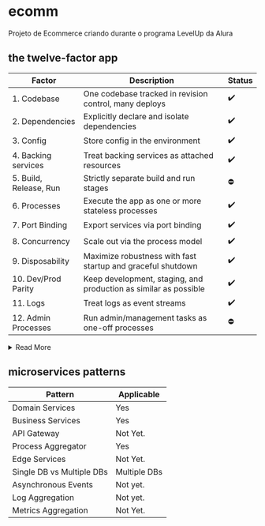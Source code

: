 # ecomm

Projeto de Ecommerce criando durante o programa LevelUp da Alura

## the twelve-factor app

| Factor | Description | Status |  
|--------|-------------|--------|  
| 1. Codebase | One codebase tracked in revision control, many deploys |✔️|  
| 2. Dependencies | Explicitly declare and isolate dependencies |✔️|  
| 3. Config | Store config in the environment |✔️|  
| 4. Backing services | Treat backing services as attached resources |✔️|  
| 5. Build, Release, Run | Strictly separate build and run stages |⛔|  
| 6. Processes | Execute the app as one or more stateless processes | ✔️|  
| 7. Port Binding | Export services via port binding |✔️|  
| 8. Concurrency | Scale out via the process model |✔️|  
| 9. Disposability | Maximize robustness with fast startup and graceful shutdown |✔️|  
| 10. Dev/Prod Parity | Keep development, staging, and production as similar as possible |✔️|  
| 11. Logs | Treat logs as event streams |✔️|  
| 12. Admin Processes | Run admin/management tasks as one-off processes |⛔|

<details>
<summary>Read More</summary>
1. Codebase 

    Git is used for version control, and this GitHub repository is maintains the codebase. 

2. Dependencies

    All services have their own package.json where dependencies are explicitly declared, which allows for using npm install. 

3. Config

    Some config are done in environment variables saved on an .env archive. There is room for improvement here, however. 

4. Backing Services

    The project use both MongoDB and MySQL as attached resources, accessed via a URL or credentials stored in the config. This way it's possible to connect or disconnect the database easily. 

5. Build, Release, Run

    Not applicable yet. However, the use of docker would make it easier to implement. 

6. Processes

    The processes in this project are stateless and all data that needs to be stored are saved on a backing service. 

7. Port Binding

    This project is self-contained, and exports HTTP as a service by binding to a port defined on the docker-compose. 

8. Concurrency

    This project is divided in several services that can run independently. 

9. Disposability

    The use of docker makes it easy to turn on and off every service, or the whole project. 

10. Dev/Prod Parity

    Dev, Production and Test environments are similar. 

11. Logs

    Logs are directed to the console, the app doesn't route or store its output stream.

12. Admin Processes 

    Not applicable. 
</details>

## microservices patterns

| Pattern | Applicable |
|---------|------------|
| Domain Services | Yes |
| Business Services | Yes |
| API Gateway | Not Yet. |
| Process Aggregator | Yes |
| Edge Services | Not Yet.|
| Single DB vs Multiple DBs | Multiple DBs |
| Asynchronous Events‌ | Not yet.|
| Log Aggregation | Not yet.|
| Metrics Aggregation | Not Yet.|
